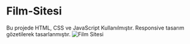 # Film-Sitesi

Bu projede HTML, CSS ve JavaScript Kullanılmıştır.
Responsive tasarım gözetilerek tasarlanmıştır.
![Film Sitesi](https://github.com/ByRamARSLAN/Film-Sitesi/assets/116209610/019fb90e-856e-434f-addc-8f3655a3fa24)
